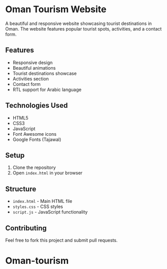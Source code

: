 # Oman Tourism Website

A beautiful and responsive website showcasing tourist destinations in Oman. The website features popular tourist spots, activities, and a contact form.

## Features

- Responsive design
- Beautiful animations
- Tourist destinations showcase
- Activities section
- Contact form
- RTL support for Arabic language

## Technologies Used

- HTML5
- CSS3
- JavaScript
- Font Awesome icons
- Google Fonts (Tajawal)

## Setup

1. Clone the repository
2. Open `index.html` in your browser

## Structure

- `index.html` - Main HTML file
- `styles.css` - CSS styles
- `script.js` - JavaScript functionality

## Contributing

Feel free to fork this project and submit pull requests.
# Oman-tourism

